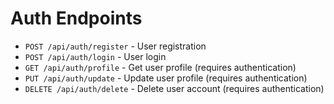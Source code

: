 # Auth Endpoints

- `POST /api/auth/register` - User registration
- `POST /api/auth/login` - User login
- `GET /api/auth/profile` - Get user profile (requires authentication)
- `PUT /api/auth/update` - Update user profile (requires authentication)
- `DELETE /api/auth/delete` - Delete user account (requires authentication)
